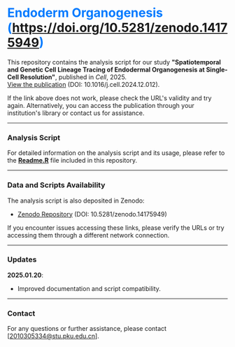# <span style="color: #007BFF;">Endoderm Organogenesis (https://doi.org/10.5281/zenodo.14175949) </span>

This repository contains the analysis script for our study **"Spatiotemporal and Genetic Cell Lineage Tracing of Endodermal Organogenesis at Single-Cell Resolution"**, published in *Cell*, 2025.  
[View the publication](https://www.cell.com/cell/abstract/S0092-8674(24)01425-9) (DOI: 10.1016/j.cell.2024.12.012).

If the link above does not work, please check the URL's validity and try again. Alternatively, you can access the publication through your institution's library or contact us for assistance.

---

### Analysis Script

For detailed information on the analysis script and its usage, please refer to the [**Readme.R**](Readme.R) file included in this repository.

---

### Data and Scripts Availability

The analysis script is also deposited in Zenodo:

- [Zenodo Repository](https://doi.org/10.5281/zenodo.14175949) (DOI: 10.5281/zenodo.14175949)  

If you encounter issues accessing these links, please verify the URLs or try accessing them through a different network connection.

---

### Updates

**2025.01.20**:  
- Improved documentation and script compatibility.

---

### Contact

For any questions or further assistance, please contact [2010305334@stu.pku.edu.cn].


